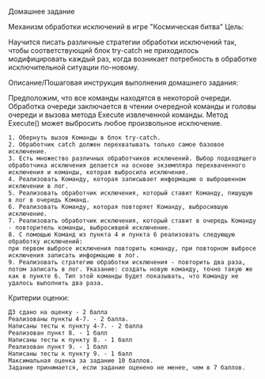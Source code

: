 Домашнее задание

Механизм обработки исключений в игре "Космическая битва"
Цель:

Научится писать различные стратегии обработки исключений так, чтобы соответствующий блок try-catсh не приходилось модифицировать каждый раз, когда возникает потребность в обработке исключительной ситуации по-новому.

Описание/Пошаговая инструкция выполнения домашнего задания:

Предположим, что все команды находятся в некоторой очереди. Обработка очереди заключается в чтении очередной команды и головы очереди и вызова метода Execute извлеченной команды. Метод Execute() может выбросить любое произвольное исключение.

    1. Обернуть вызов Команды в блок try-catch.
    2. Обработчик catch должен перехватывать только самое базовое исключение.
    3. Есть множество различных обработчиков исключений. Выбор подходящего обработчика исключения делается на основе экземпляра перехваченного исключения и команды, которая выбросила исключение.
    4. Реализовать Команду, которая записывает информацию о выброшенном исключении в лог.
    5. Реализовать обработчик исключения, который ставит Команду, пишущую в лог в очередь Команд.
    6. Реализовать Команду, которая повторяет Команду, выбросившую исключение.
    7. Реализовать обработчик исключения, который ставит в очередь Команду - повторитель команды, выбросившей исключение.
    8. С помощью Команд из пункта 4 и пункта 6 реализовать следующую обработку исключений:
    при первом выбросе исключения повторить команду, при повторном выбросе исключения записать информацию в лог.
    9. Реализовать стратегию обработки исключения - повторить два раза, потом записать в лог. Указание: создать новую команду, точно такую же как в пункте 6. Тип этой команды будет показывать, что Команду не удалось выполнить два раза.


Критерии оценки:

    ДЗ сдано на оценку - 2 балла
    Реализованы пункты 4-7. - 2 балла.
    Написаны тесты к пункту 4-7. - 2 балла
    Реализован пункт 8. - 1 балл
    Написаны тесты к пункту 8. - 1 балл
    Реализован пункт 9. - 1 балл
    Написаны тесты к пункту 9. - 1 балл
    Максимальная оценка за задание 10 баллов.
    Задание принимается, если задание оценено не менее, чем в 7 баллов.

